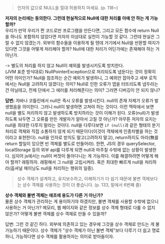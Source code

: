 > 인자의 값으로 NULL을 절대 허용하지 마세요. (p. 118~) 

**저자의 논리에는 동의한다. 그런데 현실적으로 Null에 대한 처리를 아예 안 하는 게 가능할까?**  
우리가 만약 우리가 짠 코드로만 프로그램을 만든다면, 그리고 모든 함수에 return Null을 하나도 포함하지 않았다면 저자의 이상대로 실천이 가능할 것 같다. 그런데 현실은 그럴 수 없지 않겠는가. 외부의 함수들을 이용하게 될 텐데 거기에서 Null을 반환할 여지가 있다면 그것을 어떻게 처리해야 할까? Null에 대한 처리가 어딘가에는 존재해야 하는 거 아닌가.
  
-> 별도의 처리를 하지 않고 Null이 예외를 발생시키도록 방치한다.  
(JVM 표준 방식대로) NullPointerException으로 처리되도록 냅둔다는 것이 정확히 어떤 의미인가? Null을 참조하는 순간 예외가 발생하니, 그 예외만 잡아주고 세부 로직에서는 Null을 고려하지 않겠다는 의미? Null로 인한 오류가 앱을 터뜨리도록 냅두라는 건 아닐테고, 전체 단에서 그 에러를 처리해준다는 의미? 그러면 디버깅이 안 되지 않나?

**답변:** 자바나 코틀린에서 null은 즉시 오류를 발생시킨다. null의 존재 자체가 오류가 발생했음을 의미한다. 그러니 null이 발생하면 고쳐야 하는 것이다. 이런 맥락에서 보면 null을 별도 처리하지 않고 발생하도록 방치하라는 것이 이해가 된다. 오류(null)가 발생하도록 놔두면 그 오류를 만든 개발자가 알아서 고칠 것 아닌가? 아무튼 저자의 요지는 null을 최대한 다루지 말라는 것이다. null을 다루다보면 ```if (null)```과 같은 형태의 분기 처리로 객체와 직접 소통하지 않게 되기 때문이다(이것이 객체에게 인종차별을 하는 것이라고 표현한다). null을 인자로 받지도 말고(고려하지 말고), return하지도 마라(無를 return 할일이 있으면 빈 객체를 별도로 만들어라). 한편, JS의 경우 querySelector, localStorage 등의 외부 api를 다루게 되면 null과 마주칠 수밖에 없는 상황이 발생한다. 심지어 js에서는 null이 버젓이 돌아다니는 게 가능하다. 이를 해결하려면 어떻게 해야 할까? 래핑하자. 래핑해서 그 null을 고립시켜라. 혹은 최대한 빠르게 null을 처리하라(옵셔널 체이닝도 null을 처리하는 행위의 일종).

> 상수 객체가 설계하고, 유지보수하고, 이해하기가 더 쉽기 때문에 불변 객체보다는 상수 객체를 사용하는 것이 더 좋습니다. (p. 133, 밑에서 6번째 줄)  
  
**상수 객체와 불변 객체는 애초에 용도가 다른 거 아닌가?**  
물론 상수 객체가 관리하는 게 용이하기야 하겠지만, 불변 객체를 사용할 수밖에 없으니 사용하는 거 아닌가? 메모리, 웹 페이지와 같은 정보를 상수 객체 형태로 다룰 수 없지 않은가? 어떻게 불변 객체를 상수 객체로 만들 수 있을까?  

답변: 그런 것 같긴 하다. 외부에 의존하고 있는 경우에 그것을 상수 객체로 만드는 게 불가능하기 때문이다. 상수 객체가 "상수 객체가 아닌 불변 객체"보다 다루기 더 쉽고 명료하니, 가능하다면 상수 객체를 활용하자는 의미로 받아들이자.

